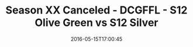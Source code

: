 ---
title: Season XX Canceled - DCGFFL - S12 Olive Green vs S12 Silver
teams-score:
- team: _teams/s12-olive-green.md
  score: 24
- team: _teams/s12-silver.md
  score: 35
mvp: ''
game-ball: ''
season: 12
week: 0
date: '2016-05-15T17:00:45'
pageid: season-12-playoffs-may-15-2016-4183-vs-4190
---